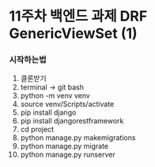 # 11주차 백엔드 과제 DRF GenericViewSet (1)  
  
### 시작하는법  
1. 클론받기
2. terminal -> git bash
3. python -m venv venv
4. source venv/Scripts/activate
5. pip install django
6. pip install djangorestframework
7. cd project
8. python manage.py makemigrations
9. python manage.py migrate
10. python manage.py runserver
